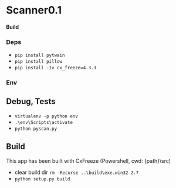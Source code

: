 # Scanner0.1
 
#### Build

### Deps

- `pip install pytwain`
- `pip install pillow`
- `pip install -Iv cx_freeze=4.3.3`

### Env
## Debug, Tests

- `virtualenv -p python env`
- `.\env\Scripts\activate`
- `python pyscan.py`

## Build
This app has been built with CxFreeze
(Powershell, cwd: {path}\src)
- clear build dir `rm -Recurse ..\build\exe.win32-2.7`
- `python setup.py build`
